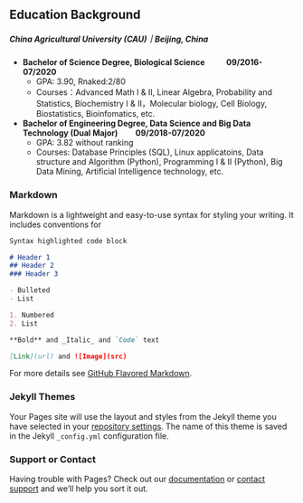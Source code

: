 ## Education Background

##### China Agricultural University (CAU)｜Beijing, China 
- **Bachelor of Science Degree, Biological Science &emsp; &emsp; 09/2016-07/2020**
  - GPA: 3.90, Rnaked:2/80
  - Courses：Advanced Math I & II, Linear Algebra, Probability and Statistics, Biochemistry I & II，Molecular biology, Cell Biology, Biostatistics, Bioinfomatics, etc.
- **Bachelor of Engineering Degree, Data Science and Big Data Technology (Dual Major)&emsp;&emsp; 09/2018-07/2020**
  - GPA: 3.82 without ranking
  - Courses: Database Principles (SQL), Linux applicatoins, Data structure and Algorithm (Python), Programming I & II (Python), Big Data Mining, Artificial Intelligence technology, etc.

### Markdown

Markdown is a lightweight and easy-to-use syntax for styling your writing. It includes conventions for

```markdown
Syntax highlighted code block

# Header 1
## Header 2
### Header 3

- Bulleted
- List

1. Numbered
2. List

**Bold** and _Italic_ and `Code` text

[Link](url) and ![Image](src)
```

For more details see [GitHub Flavored Markdown](https://guides.github.com/features/mastering-markdown/).

### Jekyll Themes

Your Pages site will use the layout and styles from the Jekyll theme you have selected in your [repository settings](https://github.com/yuqcheng/yuqcheng.github.io/settings). The name of this theme is saved in the Jekyll `_config.yml` configuration file.

### Support or Contact

Having trouble with Pages? Check out our [documentation](https://help.github.com/categories/github-pages-basics/) or [contact support](https://github.com/contact) and we’ll help you sort it out.
